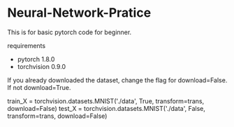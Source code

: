 # Neural-Network-Pratice

This is for basic pytorch code for beginner.

requirements
- pytorch 1.8.0
- torchvision 0.9.0

If you already downloaded the dataset, change the flag for download=False. If not download=True.

train_X = torchvision.datasets.MNIST('./data', True, transform=trans, download=False)
test_X = torchvision.datasets.MNIST('./data', False, transform=trans, download=False)

